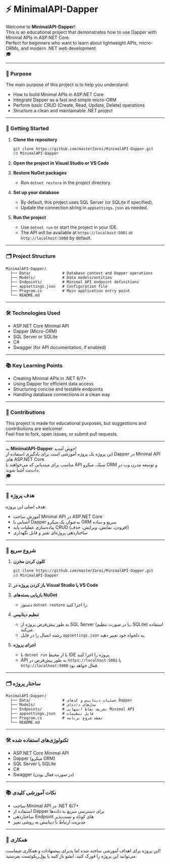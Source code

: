 # ⚡ MinimalAPI-Dapper
Welcome to **MinimalAPI-Dapper**!  
This is an educational project that demonstrates how to use Dapper with Minimal APIs in ASP.NET Core.  
Perfect for beginners who want to learn about lightweight APIs, micro-ORMs, and modern .NET web development.  
🎓

---

### 🎯 Purpose

The main purpose of this project is to help you understand:

- How to build Minimal APIs in ASP.NET Core
- Integrate Dapper as a fast and simple micro-ORM
- Perform basic CRUD (Create, Read, Update, Delete) operations
- Structure a clean and maintainable .NET project

---

### 🚀 Getting Started

1. **Clone the repository**
   ```bash
   git clone https://github.com/masterZarei/MinimalAPI-Dapper.git
   cd MinimalAPI-Dapper
   ```

2. **Open the project in Visual Studio or VS Code**

3. **Restore NuGet packages**
   - Run `dotnet restore` in the project directory.

4. **Set up your database**
   - By default, this project uses SQL Server (or SQLite if specified).  
   - Update the connection string in `appsettings.json` as needed.

5. **Run the project**
   - Use `dotnet run` or start the project in your IDE.
   - The API will be available at `https://localhost:5001` or `http://localhost:5000` by default.

---

### 🗂️ Project Structure

```
MinimalAPI-Dapper/
  ├── Data/              # Database context and Dapper operations
  ├── Models/            # Data models/entities
  ├── Endpoints/         # Minimal API endpoint definitions
  ├── appsettings.json   # Configuration file
  ├── Program.cs         # Main application entry point
  └── README.md
```

---

### 🛠️ Technologies Used

- ASP.NET Core Minimal API
- Dapper (Micro-ORM)
- SQL Server or SQLite
- C#
- Swagger (for API documentation, if enabled)

---

### 📚 Key Learning Points

- Creating Minimal APIs in .NET 6/7+
- Using Dapper for efficient data access
- Structuring concise and testable endpoints
- Handling database connections in a clean way

---

### 🤝 Contributions

This project is made for educational purposes, but suggestions and contributions are welcome!  
Feel free to fork, open issues, or submit pull requests.

---


به **MinimalAPI-Dapper** خوش آمدید!  
این پروژه یک پروژه آموزشی است برای یادگیری استفاده از Dapper در Minimal API های ASP.NET Core.  
مناسب برای مبتدیانی که می‌خواهند با API سبک، میکرو ORM و توسعه مدرن وب در دات‌نت آشنا شوند.  
🎓

---

### 🎯 هدف پروژه

هدف اصلی این پروژه:

- آموزش ساخت Minimal API در ASP.NET Core
- آشنایی با Dapper به‌عنوان یک میکرو ORM سریع و ساده
- پیاده‌سازی عملیات پایه CRUD (افزودن، نمایش، ویرایش، حذف)
- ساختاردهی پروژه‌ای تمیز و قابل نگهداری

---

### 🚀 شروع سریع

1. **کلون کردن مخزن**
   ```bash
   git clone https://github.com/masterZarei/MinimalAPI-Dapper.git
   cd MinimalAPI-Dapper
   ```

2. **باز کردن پروژه در Visual Studio یا VS Code**

3. **بازیابی بسته‌های NuGet**
   - دستور `dotnet restore` را اجرا کنید.

4. **تنظیم دیتابیس**
   - به طور پیش‌فرض پروژه از SQL Server (یا در صورت تنظیم، SQLite) استفاده می‌کند.  
   - رشته اتصال را در فایل `appsettings.json` به دلخواه خود تغییر دهید.

5. **اجرای پروژه**
   - با `dotnet run` یا از محیط IDE پروژه را اجرا کنید.
   - API به طور پیش‌فرض در `https://localhost:5001` یا `http://localhost:5000` فعال خواهد بود.

---

### 🗂️ ساختار پروژه

```
MinimalAPI-Dapper/
  ├── Data/              # عملیات دیتابیس و کدهای Dapper
  ├── Models/            # مدل‌های داده‌ای
  ├── Endpoints/         # تعریف نقاط انتهایی Minimal API
  ├── appsettings.json   # فایل تنظیمات
  ├── Program.cs         # نقطه شروع برنامه
  └── README.md
```

---

### 🛠️ تکنولوژی‌های استفاده شده

- ASP.NET Core Minimal API
- Dapper (میکرو ORM)
- SQL Server یا SQLite
- C#
- Swagger (در صورت فعال بودن)

---

### 📚 نکات آموزشی کلیدی

- ساخت Minimal API در .NET 6/7+
- استفاده از Dapper برای دسترسی سریع به داده‌ها
- ساختاردهی Endpoint های کوتاه و تست‌پذیر
- مدیریت ارتباط با دیتابیس به روشی تمیز

---

### 🤝 همکاری

این پروژه برای اهداف آموزشی ساخته شده اما پذیرای پیشنهادات و همکاری شماست!  
می‌توانید این پروژه را فورک کنید، ایشو باز کنید یا پول‌ریکوئست بفرستید.
